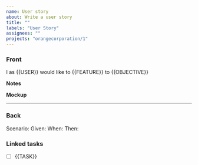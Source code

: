 ```yaml
---
name: User story
about: Write a user story
title: ""
labels: "User Story"
assignees: ""
projects: "orangecorporation/1"
---
```


### Front

I as {{USER}} would like to {{FEATURE}} to {{OBJECTIVE}}

**Notes**


**Mockup**


---
### Back

Scenario:
Given:
When:
Then:

### Linked tasks

- [ ] {{TASK}}
